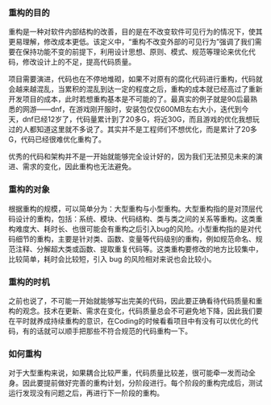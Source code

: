 ### 重构的目的

重构是一种对软件内部结构的改善，目的是在不改变软件可见行为的情况下，使其更易理解，修改成本更低。该定义中，“重构不改变外部的可见行为”强调了我们需要在保持功能不变的前提下，利用设计思想、原则、模式、规范等理论来优化代码，修改设计上的不足，提高代码质量。

项目需要演进，代码也在不停地堆砌，如果不对原有的腐化代码进行重构，代码就会越来越混乱，当累积的混乱到达一定的程度之后，重构的成本就已经高过了重新开发项目的成本，此时若想重构基本是不可能的了。最真实的例子就是90后最熟悉的网游——dnf，在游戏刚开服时，安装包仅仅600MB左右大小，迭代到今天，dnf已经12岁了，代码量累计到了20多G，将近30G，而且游戏的优化我想玩过的人都知道这里就不多说了。其实并不是工程师们不想优化，而是累计了20多G，代码已经很难优化重构了。

优秀的代码和架构并不是一开始就能够完全设计好的，因为我们无法预见未来的演进、需求的变化，因此重构也无法避免。



### 重构的对象

根据重构的规模，可以简单分为：大型重构与小型重构。大型重构指的是对顶层代码设计的重构，包括：系统、模块、代码结构、类与类之间的关系等重构。这类重构难度大、耗时长、也很可能会有重构之后引入bug的风险。小型重构指的是对代码细节的重构，主要是针对类、函数、变量等代码级别的重构，例如规范命名、规范注释、分解超大类或函数、提取重复代码等。这类重构要修改的地方比较集中，比较简单，耗时会比较短，引入 bug 的风险相对来说也会比较小。



### 重构的时机

之前也说了，不可能一开始就能够写出完美的代码，因此要正确看待代码质量和重构的观念。技术在更新、需求在变化，代码质量总会不可避免地下降，因此我们要在平时就养成持续重构的意识，在Coding的时候看看项目中有没有可以优化的代码，有的话就可以顺手把那些不符合规范的代码重构一下。



### 如何重构

对于大型重构来说，如果耦合比较严重，代码质量比较差，很可能牵一发而动全身。因此要提前做好完善的重构计划，分阶段进行。每个阶段的重构完成后，测试运行发现没有问题之后，再进行下一阶段的重构。